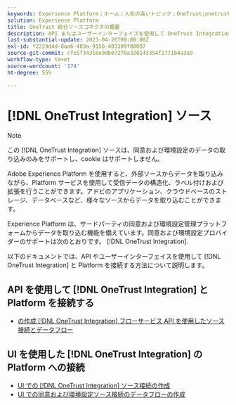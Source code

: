 ```yaml
---
keywords: Experience Platform；ホーム；人気の高いトピック；OneTrust;onetrust；同意；同意と環境設定；コンプライアンス
solution: Experience Platform
title: OneTrust 統合ソースコネクタの概要
description: API またはユーザーインターフェイスを使用して OneTrust Integration をAdobe Experience Platformに接続する方法を説明します。
last-substantial-update: 2023-04-26T00:00:00Z
exl-id: f2229d4d-8aa6-483a-9156-403309f80007
source-git-commit: cfe5f34316e9db072f0a320143354f2771b4a3a9
workflow-type: tm+mt
source-wordcount: '174'
ht-degree: 55%

---
```


# [!DNL OneTrust Integration] ソース

>[!NOTE]
>
>この [!DNL OneTrust Integration] ソースは、同意および環境設定のデータの取り込みのみをサポートし、cookie はサポートしません。

Adobe Experience Platform を使用すると、外部ソースからデータを取り込みながら、Platform サービスを使用して受信データの構造化、ラベル付けおよび拡張を行うことができます。アドビのアプリケーション、クラウドベースのストレージ、データベースなど、様々なソースからデータを取り込むことができます。

Experience Platform は、サードパーティの同意および環境設定管理プラットフォームからデータを取り込む機能を備えています。同意および環境設定プロバイダーのサポートは次のとおりです。 [!DNL OneTrust Integration].

以下のドキュメントでは、API やユーザーインターフェイスを使用して [!DNL OneTrust Integration] と Platform を接続する方法について説明します。

## API を使用して [!DNL OneTrust Integration] と Platform を接続する

- [の作成 [!DNL OneTrust Integration] フローサービス API を使用したソース接続とデータフロー](../../tutorials/api/create/consent-and-preferences/onetrust.md)

## UI を使用した [!DNL OneTrust Integration] の Platform への接続

- [UI での  [!DNL OneTrust Integration]  ソース接続の作成](../../tutorials/ui/create/consent-and-preferences/onetrust.md)
- [UI での同意および環境設定ソース接続のデータフローの作成](../../tutorials/ui/dataflow/consent-and-preferences.md)
